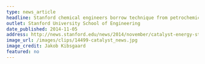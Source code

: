 ```yaml
---
type: news_article
headline: Stanford chemical engineers borrow technique from petrochemical industry to store solar energy
outlet: Stanford University School of Engineering
date_published: 2014-11-05
address: http://news.stanford.edu/news/2014/november/catalyst-energy-storage-110514.html
image_url: /images/clips/14499-catalyst_news.jpg
image_credit: Jakob Kibsgaard
featured: no
---
```

